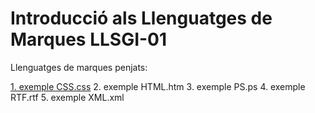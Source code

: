 # Introducció als Llenguatges de Marques LLSGI-01
Llenguatges de marques penjats:


[1. exemple CSS.css](http://fpadistancia.caib.es/pluginfile.php/295262/mod_resource/content/2/Llenguatges%20de%20Marques%20y%20Sistemes%20de%20Gesti%C3%B3%20de%20la%20Informaci%C3%B3%20%28Dist%C3%A0ncia%29.pdf)
2. exemple HTML.htm
3. exemple PS.ps
4. exemple RTF.rtf
5. exemple XML.xml
